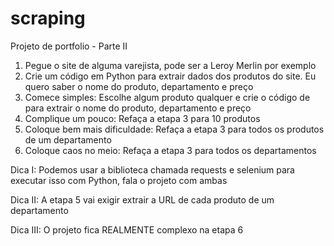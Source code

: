 # scraping

Projeto de portfolio - Parte II

1) Pegue o site de alguma varejista, pode ser a Leroy Merlin por exemplo
2) Crie um código em Python para extrair dados dos produtos do site. Eu quero saber o nome do produto, departamento e preço
3) Comece simples: Escolhe algum produto qualquer e crie o código de para extrair o nome do produto, departamento e preço
4) Complique um pouco: Refaça a etapa 3 para 10 produtos
5) Coloque bem mais dificuldade: Refaça a etapa 3 para todos os produtos de um departamento
6) Coloque caos no meio: Refaça a etapa 3 para todos os departamentos

Dica I: Podemos usar a biblioteca chamada requests e selenium para executar isso com Python, fala o projeto com ambas 

Dica II: A etapa 5 vai exigir extrair a URL de cada produto de um departamento

Dica III: O projeto fica REALMENTE complexo na etapa 6
